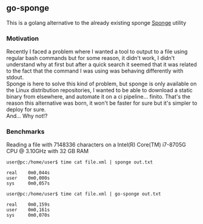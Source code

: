 ## go-sponge
This is a golang alternative to the already existing sponge [Sponge](https://linux.die.net/man/1/sponge) utility  

### Motivation
Recently I faced a problem where I wanted a tool to output to a file using regular bash commands but for some reason, it didn't work, I didn't understand why at first but after a quick search it seemed that it was related to the fact that the command I was using was behaving differently with stdout.  
Sponge is here to solve this kind of problem, but sponge is only available on the Linux distribution repositories, I wanted to be able to download a static binary from elsewhere, and automate it on a ci pipeline... finito.
That's the reason this alternative was born, it won't be faster for sure but it's simpler to deploy for sure.   
And... Why not!?  

### Benchmarks
Reading a file with 7148336 characters on a Intel(R) Core(TM) i7-8705G CPU @ 3.10GHz with 32 GB RAM

```
user@pc:/home/user$ time cat file.xml | sponge out.txt

real    0m0,044s
user    0m0,000s
sys     0m0,057s
```

```
user@pc:/home/user$ time cat file.xml | go-sponge out.txt

real    0m0,159s
user    0m0,161s
sys     0m0,070s
```
